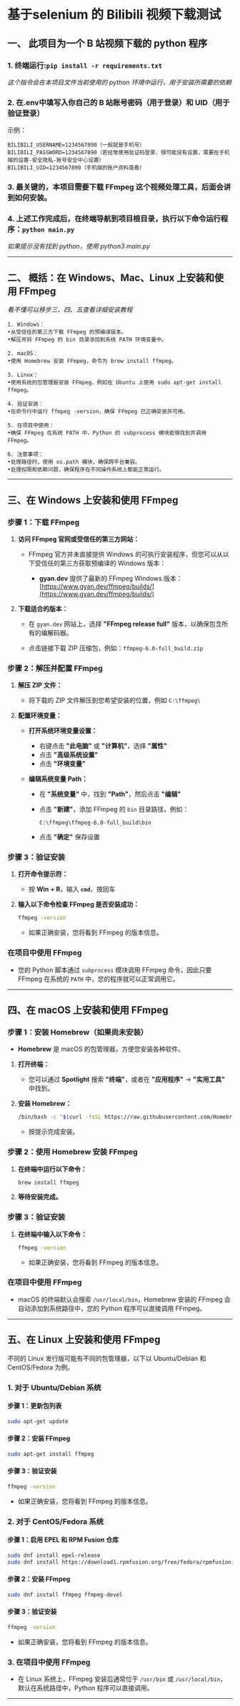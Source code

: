 # 基于selenium 的 Bilibili 视频下载测试
## 一、 此项目为一个 B 站视频下载的 python 程序
### 1. 终端运行:`pip install -r requirements.txt`

*这个指令会在本项目文件当前使用的 python 环境中运行，用于安装所需要的依赖* 

### 2. 在.env中填写入你自己的 B 站账号密码（用于登录）和 UID（用于验证登录）
示例：
```
BILIBILI_USERNAME=1234567890（一般就是手机号）
BILIBILI_PASSWORD=1234567890（若经常使用验证码登录，很可能没有设置，需要在手机端的设置-安全隐私-账号安全中心设置）
BILIBILI_UID=1234567890（手机端的账户资料查看）
```
### 3. 最关键的，本项目需要下载 FFmpeg 这个视频处理工具，后面会讲到如何安装。

### 4. 上述工作完成后，在终端导航到项目根目录，执行以下命令运行程序：`python main.py` 
*如果提示没有找到 python，使用 python3 main.py*

---
## 二、 概括：在 Windows、Mac、Linux 上安装和使用 FFmpeg
*看不懂可以移步三、四、五查看详细安装教程*

	1. Windows：
	•从受信任的第三方下载 FFmpeg 的预编译版本。
	•解压并将 FFmpeg 的 bin 目录添加到系统 PATH 环境变量中。

	2. macOS：
	•使用 Homebrew 安装 FFmpeg，命令为 brew install ffmpeg。

	3. Linux：
	•使用系统的包管理器安装 FFmpeg，例如在 Ubuntu 上使用 sudo apt-get install ffmpeg。

	4. 验证安装：
	•在命令行中运行 ffmpeg -version，确保 FFmpeg 已正确安装并可用。

	5. 在项目中使用：
	•确保 FFmpeg 在系统 PATH 中，Python 的 subprocess 模块能够找到并调用 FFmpeg。

	6. 注意事项：
	•处理路径时，使用 os.path 模块，确保跨平台兼容。
	•处理权限和依赖问题，确保程序在不同操作系统上都能正常运行。

---
## **三、在 Windows 上安装和使用 FFmpeg**

### **步骤 1：下载 FFmpeg**

1. **访问 FFmpeg 官网或受信任的第三方网站：**

   - FFmpeg 官方并未直接提供 Windows 的可执行安装程序，但您可以从以下受信任的第三方获取预编译的 Windows 版本：

     - **gyan.dev** 提供了最新的 FFmpeg Windows 版本：[https://www.gyan.dev/ffmpeg/builds/](https://www.gyan.dev/ffmpeg/builds/)

2. **下载适合的版本：**

   - 在 `gyan.dev` 网站上，选择 **"FFmpeg release full"** 版本，以确保包含所有的编解码器。

   - 点击链接下载 ZIP 压缩包，例如：`ffmpeg-6.0-full_build.zip`

### **步骤 2：解压并配置 FFmpeg**

1. **解压 ZIP 文件：**

   - 将下载的 ZIP 文件解压到您希望安装的位置，例如 `C:\ffmpeg\`

2. **配置环境变量：**

   - **打开系统环境变量设置：**

     - 右键点击 **"此电脑"** 或 **"计算机"**，选择 **"属性"**
     - 点击 **"高级系统设置"**
     - 点击 **"环境变量"**

   - **编辑系统变量 Path：**

     - 在 **"系统变量"** 中，找到 **"Path"**，然后点击 **"编辑"**
     - 点击 **"新建"**，添加 FFmpeg 的 `bin` 目录路径，例如：

       ```
       C:\ffmpeg\ffmpeg-6.0-full_build\bin
       ```

     - 点击 **"确定"** 保存设置

### **步骤 3：验证安装**

1. **打开命令提示符：**

   - 按 **Win + R**，输入 **`cmd`**，按回车

2. **输入以下命令检查 FFmpeg 是否安装成功：**

   ```bash
   ffmpeg -version
   ```

   - 如果正确安装，您将看到 FFmpeg 的版本信息。

### **在项目中使用 FFmpeg**

- 您的 Python 脚本通过 `subprocess` 模块调用 FFmpeg 命令，因此只要 FFmpeg 在系统的 `PATH` 中，您的程序就可以正常调用它。

---
## **四、在 macOS 上安装和使用 FFmpeg**

### **步骤 1：安装 Homebrew（如果尚未安装）**

- **Homebrew** 是 macOS 的包管理器，方便您安装各种软件。

1. **打开终端：**

   - 您可以通过 **Spotlight** 搜索 **"终端"**，或者在 **"应用程序"** -> **"实用工具"** 中找到。

2. **安装 Homebrew：**

   ```bash
   /bin/bash -c "$(curl -fsSL https://raw.githubusercontent.com/Homebrew/install/HEAD/install.sh)"
   ```

   - 按提示完成安装。

### **步骤 2：使用 Homebrew 安装 FFmpeg**

1. **在终端中运行以下命令：**

   ```bash
   brew install ffmpeg
   ```

2. **等待安装完成。**

### **步骤 3：验证安装**

1. **在终端中输入以下命令：**

   ```bash
   ffmpeg -version
   ```

   - 如果正确安装，您将看到 FFmpeg 的版本信息。

### **在项目中使用 FFmpeg**

- macOS 的终端默认会搜索 `/usr/local/bin`，Homebrew 安装的 FFmpeg 会自动添加到系统路径中，您的 Python 程序可以直接调用 FFmpeg。

---
## **五、在 Linux 上安装和使用 FFmpeg**

不同的 Linux 发行版可能有不同的包管理器，以下以 Ubuntu/Debian 和 CentOS/Fedora 为例。

### **1. 对于 Ubuntu/Debian 系统**

#### **步骤 1：更新包列表**

```bash
sudo apt-get update
```

#### **步骤 2：安装 FFmpeg**

```bash
sudo apt-get install ffmpeg
```

#### **步骤 3：验证安装**

```bash
ffmpeg -version
```

- 如果正确安装，您将看到 FFmpeg 的版本信息。

### **2. 对于 CentOS/Fedora 系统**

#### **步骤 1：启用 EPEL 和 RPM Fusion 仓库**

```bash
sudo dnf install epel-release
sudo dnf install https://download1.rpmfusion.org/free/fedora/rpmfusion-free-release-$(rpm -E %fedora).noarch.rpm
```

#### **步骤 2：安装 FFmpeg**

```bash
sudo dnf install ffmpeg ffmpeg-devel
```

#### **步骤 3：验证安装**

```bash
ffmpeg -version
```

- 如果正确安装，您将看到 FFmpeg 的版本信息。
### **3. 在项目中使用 FFmpeg**

- 在 Linux 系统上，FFmpeg 安装后通常位于 `/usr/bin` 或 `/usr/local/bin`，默认在系统路径中，Python 程序可以直接调用。

---

